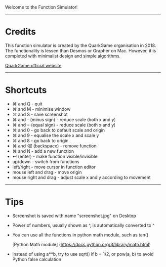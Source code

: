 Welcome to the Function Simulator!

***

# Credits
This function simulator is created by the QuarkGame organisation in 2018.
The functionality is lessen than Desmos or Grapher on Mac.
However, it is completed with minimalist design and simple algorithms.

[QuarkGame official website](https://jiziao6.wixsite.com/quarkgame)

***

# Shortcuts
* ⌘ and Q - quit
* ⌘ and M - minimise window
* ⌘ and S - save screenshot
* ⌘ and - (minus sign) - reduce scale (both x and y)
* ⌘ and = (equal sign) - reduce scale (both x and y)
* ⌘ and 0 - go back to default scale and origin
* ⌘ and 9 - equalise the scale x and scale y
* ⌘ and 8 - go back to origin
* ⌘ and ⌫ (backspace) - remove function
* ⌘ and N - add a new function
* ↵ (enter) - make function visible/invisible
* up/down - switch from functions
* left/right - move cursor in function editor
* mouse left and drag - move origin
* mouse right and drag - adjust scale x and y according to movement

***

# Tips
* Screenshot is saved with name "screenshot.jpg" on Desktop
* Power of numbers, usually shown as ^, is automatically converted to ^
* You can use all the functions in python math module, such as tan()

  [Python Math module] (https://docs.python.org/3/library/math.html)
* instead of using a**b, try to use sqrt() if b = 1/2, or pow(a, b) to avoid Python false calculation
